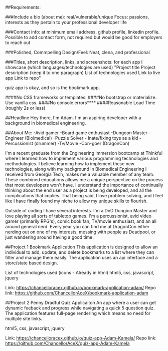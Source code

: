 ##Requirements:

###Include a bio (about me):
real/vulnerable/unique
Focus: passions, interests as they pertain to your professional developer life

###Contact info:
at minimum email address, github profile, linkedin profile.
Possible to add contact form, not required but would be good for employers to reach out

###Polished, Commpelling Design/Feel:
Neat, clena, and professional

###Titles, short description, links, and screenshots:
for each app I showcase
(which languages/technologies are used)
"Project title
Project description (keep it to one paragraph)
List of technologies used
Link to live app
Link to repo"

quiz app is okay, and so is the bookmark app.

####No CSS frameworks or templates:
####No bootstrap or materialize. Use vanilla css.
####No console errors****
####Reasonable Load Time (roughly 2s or less)


##Headline
Hey there, I'm Adam. I'm an aspiring developer with a background in biomedical engineering.

##About Me:
-Avid gamer
-Board game enthusiast
-Dungeon Master
-Engineer (Bioimedical)
-Puzzle Solver - Inate/fixing toys as a kid
-Percussionist (drummer)
-Tv/Movie
-Con-goer (DragonCon)

I'm a recent graduate from the Engineering Immersion bootcamp at Thinkful where I learned how to implement various programming technologies and methodologies. I believe learning how to implement these new technologies, along with my background in Biomedical Engineering I received from Georgia Tech, makes me a valuable member of any team. These combined educations allows me a unique perspective on the process that most developers won't have. I understand the importance of continually thinking about the end user as a project is being developed, and all the complications that implies. That being said, I love problem solving, and I feel like I have finally found my niche to allow my unique skills to flourish.

Outside of coding I have several interests. I'm a DnD Dungion Master and love playing all sorts of tabletop games. I'm a percussionist, avid video gamer (primarily RPG's), comic book fan, TV/movie enthusiast, and an all around general nerd. Every year you can find me at DragonCon either nerding out on one of my interests, messing with people as Deadpool, or just wandering around having a good time.



##Project 1
Bookmark Application
This application is designed to allow an individual to add, update, and delete bookmarks to a list where they can filter and manage them easily. The application uses an api interface and a store/state based design.

List of technologies used (icons - Already in html)
html5, css, javascript, jquery

Link: https://chancelloracex.github.io/bookmark-application-adam/
Repo link: https://github.com/ChancellorAceX/bookmark-application-adam

##Project 2
Penny Dradful Quiz Applicaiton
An app where a user can get dynamic feeback and progress while navigating a quick 5 question quiz. The application features full-page rendering which means no need for multiple site links.

html5, css, javascript, jquery

Link: https://chancelloracex.github.io/quiz-app-Adam-Kamela/
Repo link: https://github.com/ChancellorAceX/quiz-app-Adam-Kamela